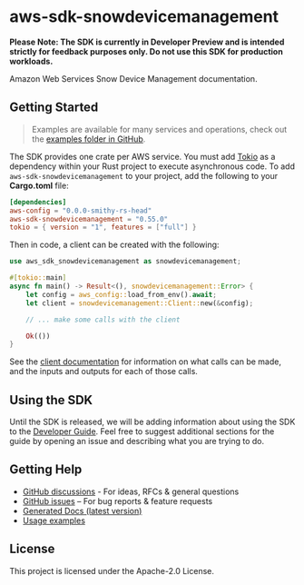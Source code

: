 # aws-sdk-snowdevicemanagement

**Please Note: The SDK is currently in Developer Preview and is intended strictly for
feedback purposes only. Do not use this SDK for production workloads.**

Amazon Web Services Snow Device Management documentation.

## Getting Started

> Examples are available for many services and operations, check out the
> [examples folder in GitHub](https://github.com/awslabs/aws-sdk-rust/tree/main/examples).

The SDK provides one crate per AWS service. You must add [Tokio](https://crates.io/crates/tokio)
as a dependency within your Rust project to execute asynchronous code. To add `aws-sdk-snowdevicemanagement` to
your project, add the following to your **Cargo.toml** file:

```toml
[dependencies]
aws-config = "0.0.0-smithy-rs-head"
aws-sdk-snowdevicemanagement = "0.55.0"
tokio = { version = "1", features = ["full"] }
```

Then in code, a client can be created with the following:

```rust
use aws_sdk_snowdevicemanagement as snowdevicemanagement;

#[tokio::main]
async fn main() -> Result<(), snowdevicemanagement::Error> {
    let config = aws_config::load_from_env().await;
    let client = snowdevicemanagement::Client::new(&config);

    // ... make some calls with the client

    Ok(())
}
```

See the [client documentation](https://docs.rs/aws-sdk-snowdevicemanagement/latest/aws_sdk_snowdevicemanagement/client/struct.Client.html)
for information on what calls can be made, and the inputs and outputs for each of those calls.

## Using the SDK

Until the SDK is released, we will be adding information about using the SDK to the
[Developer Guide](https://docs.aws.amazon.com/sdk-for-rust/latest/dg/welcome.html). Feel free to suggest
additional sections for the guide by opening an issue and describing what you are trying to do.

## Getting Help

* [GitHub discussions](https://github.com/awslabs/aws-sdk-rust/discussions) - For ideas, RFCs & general questions
* [GitHub issues](https://github.com/awslabs/aws-sdk-rust/issues/new/choose) – For bug reports & feature requests
* [Generated Docs (latest version)](https://awslabs.github.io/aws-sdk-rust/)
* [Usage examples](https://github.com/awslabs/aws-sdk-rust/tree/main/examples)

## License

This project is licensed under the Apache-2.0 License.

